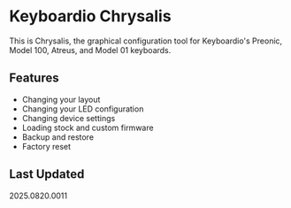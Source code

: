 # Keyboardio Chrysalis

This is Chrysalis, the graphical configuration tool for Keyboardio's Preonic, Model 100, Atreus, and Model 01 keyboards.

## Features

- Changing your layout
- Changing your LED configuration
- Changing device settings
- Loading stock and custom firmware
- Backup and restore
- Factory reset

## Last Updated
2025.0820.0011
